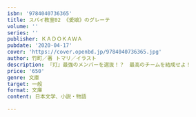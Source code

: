 ```yaml
---
isbn: '9784040736365'
title: スパイ教室02 《愛娘》のグレーテ
volume: ''
series: ''
publisher: ＫＡＤＯＫＡＷＡ
pubdate: '2020-04-17'
cover: 'https://cover.openbd.jp/9784040736365.jpg'
author: 竹町／著 トマリ／イラスト
description: 『灯』最強のメンバーを選抜！？　最高のチームを結成せよ！
price: '650'
genre: 文庫
target: 一般
format: 文庫
content: 日本文学、小説・物語

---
```

